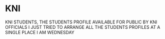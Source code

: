 # KNI
KNI STUDENTS, THE STUDENTS PROFILE AVAILABLE FOR PUBLIC BY KNI OFFICIALS
I JUST TRIED TO ARRANGE ALL THE STUDENTS PROFILES AT A SINGLE PLACE
I AM WEDNESDAY
